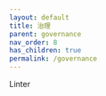 ```yaml
---
layout: default
title: 治理
parent: governance
nav_order: 8
has_children: true
permalink: /governance
---
```


Linter
